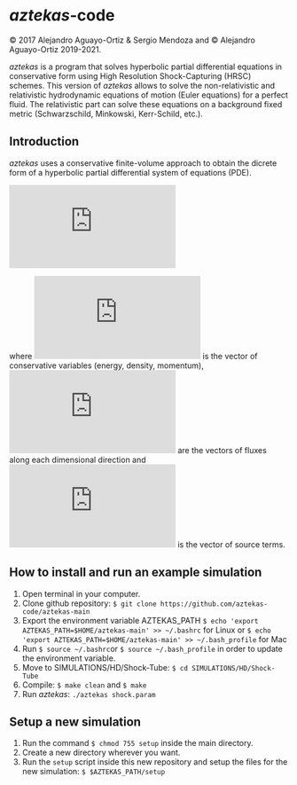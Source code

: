 # *******aztekas*******-code

&copy; 2017 Alejandro Aguayo-Ortiz \& Sergio Mendoza and &copy; Alejandro Aguayo-Ortiz 2019-2021.

_aztekas_ is a program that solves hyperbolic partial differential equations in conservative form using High Resolution Shock-Capturing (HRSC) schemes. This version of _aztekas_ allows to solve the non-relativistic and relativistic hydrodynamic equations of motion (Euler equations) for a perfect fluid. The relativistic part can solve these equations on a background fixed metric (Schwarzschild, Minkowski, Kerr-Schild, etc.).

## Introduction

_aztekas_ uses a conservative finite-volume approach to obtain the dicrete form of a hyperbolic partial differential system of equations (PDE).

![equation](https://latex.codecogs.com/gif.latex?%5Cfrac%7B%5Cpartial%20Q%7D%7B%5Cpartial%20t%7D%20&plus;%20%5Cfrac%7B%5Cpartial%20F%5Ei%7D%7B%5Cpartial%20x%5Ei%7D%20%3D%20S)

where ![equation](https://latex.codecogs.com/gif.latex?Q) is the vector of conservative variables (energy, density, momentum), ![equation](https://latex.codecogs.com/gif.latex?F%5Ei) are the vectors of fluxes along each dimensional direction and ![equation](https://latex.codecogs.com/gif.latex?S) is the vector of source terms.

## How to install and run an example simulation

1. Open terminal in your computer.
2. Clone github repository: `$ git clone https://github.com/aztekas-code/aztekas-main`
3. Export the environment variable AZTEKAS_PATH `$ echo 'export AZTEKAS_PATH=$HOME/aztekas-main' >> ~/.bashrc` for Linux or `$ echo 'export AZTEKAS_PATH=$HOME/aztekas-main' >> ~/.bash_profile` for Mac
4. Run `$ source ~/.bashrc`or `$ source ~/.bash_profile` in order to update the environment variable.
5. Move to SIMULATIONS/HD/Shock-Tube: `$ cd SIMULATIONS/HD/Shock-Tube`
6. Compile: `$ make clean` and `$ make`
7. Run _aztekas_: `./aztekas shock.param`

## Setup a new simulation

1. Run the command `$ chmod 755 setup` inside the main directory.
2. Create a new directory wherever you want.
3. Run the `setup` script inside this new repository and setup the files for the new simulation: `$ $AZTEKAS_PATH/setup`
